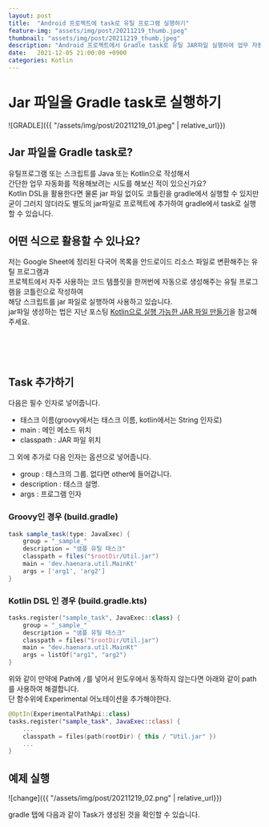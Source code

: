```yaml
---
layout: post
title:  "Android 프로젝트에 task로 유틸 프로그램 실행하기"
feature-img: "assets/img/post/20211219_thumb.jpeg"
thumbnail: "assets/img/post/20211219_thumb.jpeg"
description: "Android 프로젝트에서 Gradle task로 유틸 JAR파일 실행하여 업무 자동화 하는 방법을 소개합니다."
date:   2021-12-05 21:00:00 +0900
categories: Kotlin
---
```



# Jar 파일을 Gradle task로 실행하기

![GRADLE]({{ "/assets/img/post/20211219_01.jpeg" | relative_url}})<br/>


## Jar 파일을 Gradle task로?

유틸프로그램 또는 스크립트를 Java 또는 Kotlin으로 작성해서 <br/>
간단한 업무 자동화를 적용해보려는 시도를 해보신 적이 있으신가요?<br/>
Kotlin DSL을 활용한다면 물론 jar 파일 없이도 코틀린을 gradle에서 실행할 수 있지만<br/>
굳이 그러지 않더라도 별도의 jar파일로 프로젝트에 추가하여 gradle에서 task로 실행할 수 있습니다.<br/>

## 어떤 식으로 활용할 수 있나요?
저는 Google Sheet에 정리된 다국어 목록을 안드로이드 리소스 파일로 변환해주는 유틸 프로그램과<br/>
프로젝트에서 자주 사용하는 코드 템플릿을 한꺼번에 자동으로 생성해주는 유틸 프로그램을 코틀린으로 작성하여<br/>
해당 스크립트를 jar 파일로 실행하여 사용하고 있습니다.<br/>
jar파일 생성하는 법은 지난 포스팅 [Kotlin으로 실행 가능한 JAR 파일 만들기](https://haenarashin.github.io/kotlin/2021/07/31/Excutable-jar.html)을 참고해주세요.<br/>


<br/><br/><br/>

## Task 추가하기


다음은 필수 인자로 넣어줍니다.

- 태스크 이름(groovy에서는 태스크 이름, kotlin에서는 String 인자로)
- main : 메인 메소드 위치
- classpath : JAR 파일 위치 

그 외에 추가로 다음 인자는 옵션으로 넣어줍니다.

- group : 태스크의 그룹. 없다면 other에 들어갑니다.
- description : 태스크 설명. 
- args : 프로그램 인자

### Groovy인 경우 (build.gradle)

```groovy
task sample_task(type: JavaExec) {
    group = "_sample_"
    description = "샘플 유틸 태스크"
    classpath = files("$rootDir/Util.jar")
    main = 'dev.haenara.util.MainKt'
    args = ['arg1', 'arg2']
}
```
### Kotlin DSL 인 경우 (build.gradle.kts)
```kotlin
tasks.register("sample_task", JavaExec::class) {
    group = "_sample_"
    description = "샘플 유틸 태스크"
    classpath = files("$rootDir/Util.jar")
    main = "dev.haenara.util.MainKt"
    args = listOf("arg1", "arg2")
}
```

위와 같이 
만약에 Path에 `/`를 넣어서 윈도우에서 동작하지 않는다면 아래와 같이 path를 사용하여 해결합니다.<br/>
단 함수위에 Experimental 어노테이션을 추가해야한다.<br/>

```kotlin
@OptIn(ExperimentalPathApi::class)
tasks.register("sample_task", JavaExec::class) {
    ...
    classpath = files(path(rootDir) { this / "Util.jar" })
    ...
}
```


## 예제 실행

![change]({{ "/assets/img/post/20211219_02.png" | relative_url}})<br/>

gradle 탭에 다음과 같이 Task가 생성된 것을 확인할 수 있습니다.<br/>
